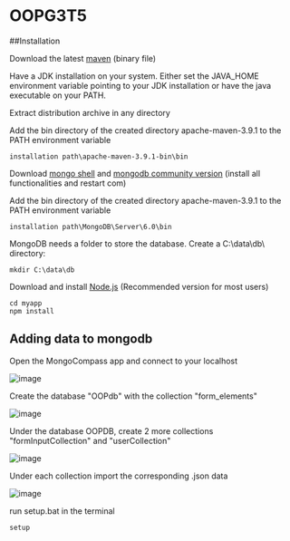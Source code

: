 # OOPG3T5

##Installation

Download the latest [maven](https://maven.apache.org/download.cgi) (binary file)

Have a JDK installation on your system. Either set the JAVA_HOME environment variable pointing to your JDK installation or have the java executable on your PATH.

Extract distribution archive in any directory

Add the bin directory of the created directory apache-maven-3.9.1 to the PATH environment variable

```
installation path\apache-maven-3.9.1-bin\bin
```

Download [mongo shell](https://www.mongodb.com/try/download/shell) and [mongodb community version](https://www.mongodb.com/try/download/community) (install all functionalities and restart com)

Add the bin directory of the created directory apache-maven-3.9.1 to the PATH environment variable

```
installation path\MongoDB\Server\6.0\bin
```

MongoDB needs a folder to store the database. Create a C:\data\db\ directory:

```
mkdir C:\data\db
```

Download and install [Node.js](https://nodejs.org/en) (Recommended version for most users)

```
cd myapp
npm install
```

## Adding data to mongodb

Open the MongoCompass app and connect to your localhost

![image](https://user-images.githubusercontent.com/85857168/229339129-bc254c80-03ec-4724-ba9f-d844fd013dc8.png)

Create the database "OOPdb" with the collection "form_elements"

![image](https://user-images.githubusercontent.com/85857168/229346250-e7dfd55f-a64d-48f1-993e-01feda9c14d6.png)

Under the database OOPDB, create 2 more collections "formInputCollection" and "userCollection"

![image](https://user-images.githubusercontent.com/85857168/229339236-167d378f-1951-4328-baf7-00e736641eb0.png)

Under each collection import the corresponding .json data

![image](https://user-images.githubusercontent.com/85857168/229339285-3a88ebfd-148c-42f5-8d84-3b439e1d6ea4.png)



run setup.bat in the terminal
```
setup
```
